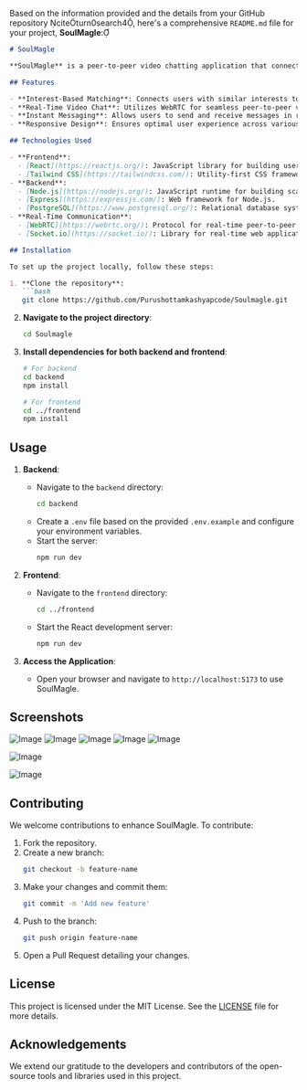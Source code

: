 Based on the information provided and the details from your GitHub repository citeturn0search4, here's a comprehensive `README.md` file for your project, **SoulMagle**:

```markdown
# SoulMagle

**SoulMagle** is a peer-to-peer video chatting application that connects users based on shared interests. By leveraging real-time communication technologies and a user-friendly interface, SoulMagle facilitates meaningful connections between individuals.

## Features

- **Interest-Based Matching**: Connects users with similar interests to foster engaging conversations.
- **Real-Time Video Chat**: Utilizes WebRTC for seamless peer-to-peer video communication.
- **Instant Messaging**: Allows users to send and receive messages in real-time.
- **Responsive Design**: Ensures optimal user experience across various devices and screen sizes.

## Technologies Used

- **Frontend**:
  - [React](https://reactjs.org/): JavaScript library for building user interfaces.
  - [Tailwind CSS](https://tailwindcss.com/): Utility-first CSS framework for styling.
- **Backend**:
  - [Node.js](https://nodejs.org/): JavaScript runtime for building scalable network applications.
  - [Express](https://expressjs.com/): Web framework for Node.js.
  - [PostgreSQL](https://www.postgresql.org/): Relational database system.
- **Real-Time Communication**:
  - [WebRTC](https://webrtc.org/): Protocol for real-time peer-to-peer communication.
  - [Socket.io](https://socket.io/): Library for real-time web applications.

## Installation

To set up the project locally, follow these steps:

1. **Clone the repository**:
   ```bash
   git clone https://github.com/Purushottamkashyapcode/Soulmagle.git
   ```
2. **Navigate to the project directory**:
   ```bash
   cd Soulmagle
   ```
3. **Install dependencies for both backend and frontend**:
   ```bash
   # For backend
   cd backend
   npm install

   # For frontend
   cd ../frontend
   npm install
   ```

## Usage

1. **Backend**:
   - Navigate to the `backend` directory:
     ```bash
     cd backend
     ```
   - Create a `.env` file based on the provided `.env.example` and configure your environment variables.
   - Start the server:
     ```bash
     npm run dev
     ```

2. **Frontend**:
   - Navigate to the `frontend` directory:
     ```bash
     cd ../frontend
     ```
   - Start the React development server:
     ```bash
     npm run dev
     ```

3. **Access the Application**:
   - Open your browser and navigate to `http://localhost:5173` to use SoulMagle.

## Screenshots

![Image](https://github.com/user-attachments/assets/ce6a697e-6889-4119-8c03-9569bd10ea81)
![Image](https://github.com/user-attachments/assets/f10026a7-1f6e-4416-b664-88adf95fa924)
![Image](https://github.com/user-attachments/assets/6aae33d2-e9d9-4ac0-8d50-06edfbc01b46)
![Image](https://github.com/user-attachments/assets/53f00b84-bd6c-4ac3-aa7d-6a0853da06ea)
![Image](https://github.com/user-attachments/assets/e15bb981-b888-4011-93d5-6be780ea5518)

![Image](https://github.com/user-attachments/assets/308b7281-9916-493b-a007-553ab6ff49e7)

![Image](https://github.com/user-attachments/assets/7e4d48ea-f6e9-455f-a529-f9156693f4d9)

## Contributing

We welcome contributions to enhance SoulMagle. To contribute:

1. Fork the repository.
2. Create a new branch:
   ```bash
   git checkout -b feature-name
   ```
3. Make your changes and commit them:
   ```bash
   git commit -m 'Add new feature'
   ```
4. Push to the branch:
   ```bash
   git push origin feature-name
   ```
5. Open a Pull Request detailing your changes.

## License

This project is licensed under the MIT License. See the [LICENSE](LICENSE) file for more details.

## Acknowledgements

We extend our gratitude to the developers and contributors of the open-source tools and libraries used in this project.
```
